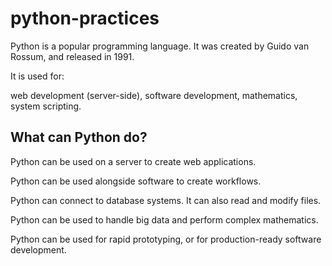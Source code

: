 # python-practices


Python is a popular programming language. It was created by Guido van Rossum, and released in 1991.

It is used for:

web development (server-side),
software development,
mathematics,
system scripting.

## What can Python do?
Python can be used on a server to create web applications.

Python can be used alongside software to create workflows.

Python can connect to database systems. It can also read and modify files.

Python can be used to handle big data and perform complex mathematics.


Python can be used for rapid prototyping, or for production-ready software development.
